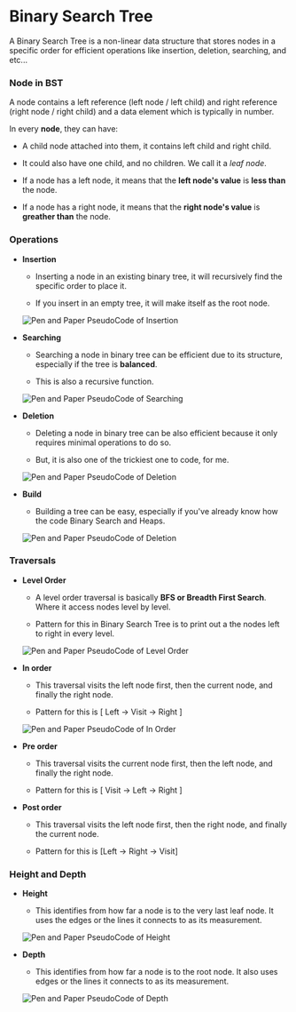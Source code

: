 # Binary Search Tree

A Binary Search Tree is a non-linear data structure that stores nodes in a specific order for efficient operations like insertion, deletion, searching, and etc...

### Node in BST

A node contains a left reference (left node / left child) and right reference (right node / right child) and a data element which is typically in number.

In every **node**, they can have:

- A child node attached into them, it contains left child and right child.
- It could also have one child, and no children. We call it a _leaf node_.

- If a node has a left node, it means that the **left node's value** is **less than** the node.

- If a node has a right node, it means that the **right node's value** is **greather than** the node.

### Operations

- **Insertion**

  - Inserting a node in an existing binary tree, it will recursively find the specific order to place it.

  - If you insert in an empty tree, it will make itself as the root node.

  ![Pen and Paper PseudoCode of Insertion](images/insertion-image.png)

- **Searching**

  - Searching a node in binary tree can be efficient due to its structure, especially
    if the tree is **balanced**.

  - This is also a recursive function.

  ![Pen and Paper PseudoCode of Searching](images/search-image.png)

- **Deletion**

  - Deleting a node in binary tree can be also efficient because it only requires minimal operations to do so.

  - But, it is also one of the trickiest one to code, for me.

  ![Pen and Paper PseudoCode of Deletion](images/delete-image.png)

- **Build**

  - Building a tree can be easy, especially if you've already know how the code Binary Search and Heaps.

  ![Pen and Paper PseudoCode of Deletion](images/build-image.png)

### Traversals

- **Level Order**

  - A level order traversal is basically **BFS or Breadth First Search**. Where it access nodes level by level.

  - Pattern for this in Binary Search Tree is to print out a the nodes left to right in every level.

  ![Pen and Paper PseudoCode of Level Order](images/level-order-traversal-image.png)

- **In order**

  - This traversal visits the left node first, then the current node, and finally the right node.

  - Pattern for this is [ Left -> Visit -> Right ]

  ![Pen and Paper PseudoCode of In Order](images/in-order-traversal-image.png)

- **Pre order**

  - This traversal visits the current node first, then the left node, and finally the right node.

  - Pattern for this is [ Visit -> Left -> Right ]

- **Post order**

  - This traversal visits the left node first, then the right node, and finally the current node.

  - Pattern for this is [Left -> Right -> Visit]

### Height and Depth

- **Height**

  - This identifies from how far a node is to the very last leaf node. It uses the edges or the lines it connects to as its measurement.

  ![Pen and Paper PseudoCode of Height](images/height-image.png)

- **Depth**

  - This identifies from how far a node is to the root node. It also uses edges or the lines it connects to as its measurement.

  ![Pen and Paper PseudoCode of Depth](images/depth-image.png)
